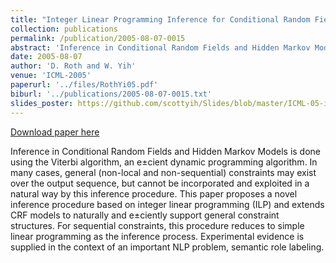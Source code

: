 ```yaml
---
title: "Integer Linear Programming Inference for Conditional Random Fields"
collection: publications
permalink: /publication/2005-08-07-0015
abstract: 'Inference in Conditional Random Fields and Hidden Markov Models is done using the Viterbi algorithm, an e±cient dynamic programming algorithm. In many cases, general (non-local and non-sequential) constraints may exist over the output sequence, but cannot be incorporated and exploited in a natural way by this inference procedure. This paper proposes a novel inference procedure based on integer linear programming (ILP) and extends CRF models to naturally and e±ciently support general constraint structures. For sequential constraints, this procedure reduces to simple linear programming as the inference process. Experimental evidence is supplied in the context of an important NLP problem, semantic role labeling.'
date: 2005-08-07
author: 'D. Roth and W. Yih'
venue: 'ICML-2005'
paperurl: '../files/RothYi05.pdf'
biburl: '../publications/2005-08-07-0015.txt'
slides_poster: https://github.com/scottyih/Slides/blob/master/ICML-05-ilp-crf-long-Deck.pptx
---
```


<a href='../files/RothYi05.pdf'>Download paper here</a>

Inference in Conditional Random Fields and Hidden Markov Models is done using the Viterbi algorithm, an e±cient dynamic programming algorithm. In many cases, general (non-local and non-sequential) constraints may exist over the output sequence, but cannot be incorporated and exploited in a natural way by this inference procedure. This paper proposes a novel inference procedure based on integer linear programming (ILP) and extends CRF models to naturally and e±ciently support general constraint structures. For sequential constraints, this procedure reduces to simple linear programming as the inference process. Experimental evidence is supplied in the context of an important NLP problem, semantic role labeling.
